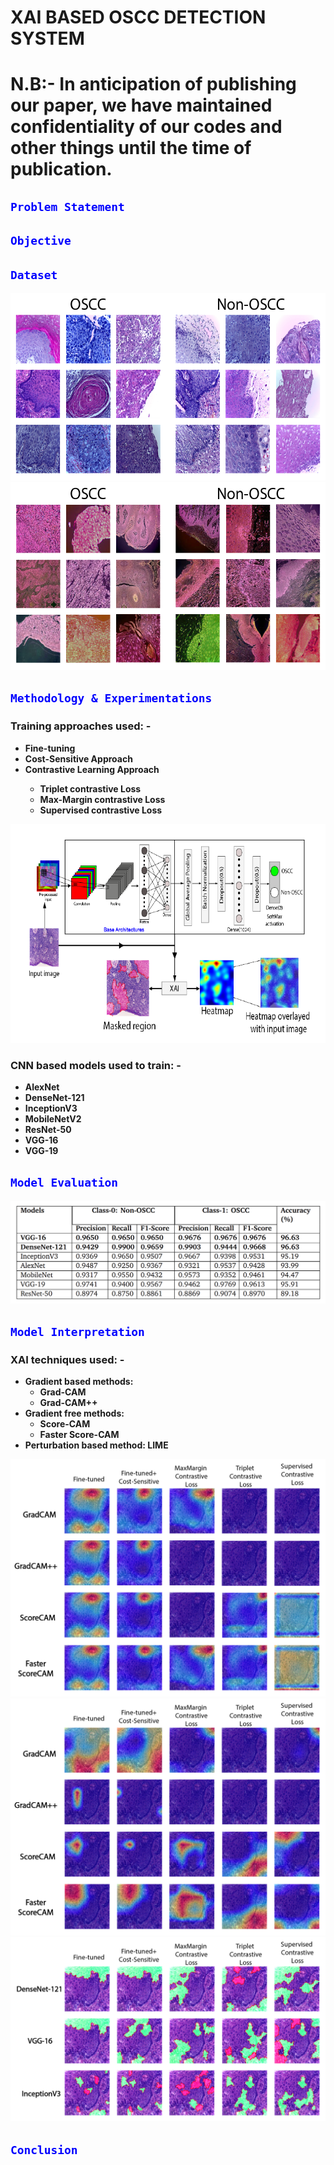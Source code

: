 # **XAI BASED OSCC DETECTION SYSTEM**


<h1>N.B:- In anticipation of publishing our paper, we have maintained confidentiality of our codes and other things until the time of publication.</h1>

<h2><code style="color:blue">Problem Statement</code></h2>

<h2><code style="color:blue">Objective</code></h2>

<h2><code style="color:blue">Dataset</code></h2>
<div align="center">
    <img height="300" width="600" src="readMeFileImages/dataset_2.png" >
</div>

<div align="center">
    <img height="300" width="600" src="readMeFileImages/aug_data_2.png" >
</div>

<h2><code style="color:blue">Methodology & Experimentations</code></h2>
<h3>Training approaches used: -</h3>
<ul>
            <li><strong>Fine-tuning</strong></li>
            <li><strong>Cost-Sensitive Approach</strong></li>
            <li><strong>Contrastive Learning Approach</strong></li>
            <ul>
                <li><strong>Triplet contrastive Loss</strong></li>
                <li><strong>Max-Margin contrastive Loss</strong></li>
                <li><strong>Supervised contrastive Loss</strong></li>
            </ul>
</ul>
<div align="center">
    <img height="350" width="600" src="readMeFileImages/ft_2.png" >
</div>

<h3>CNN based models used to train: -</h3>
<ul>
            <li><strong>AlexNet</strong></li>
            <li><strong>DenseNet-121</strong></li>
            <li><strong>InceptionV3</strong></li>
            <li><strong>MobileNetV2</strong></li>
            <li><strong>ResNet-50</strong></li>
            <li><strong>VGG-16</strong></li>
            <li><strong>VGG-19</strong></li>
</ul>

<h2><code style="color:blue">Model Evaluation</code></h2>

<div align="center">
    <img src="readMeFileImages/result.png" >
</div>


<h2><code style="color:blue">Model Interpretation</code></h2>

<h3>XAI techniques used: -</h3>
<ul>
    <li>
        <strong>Gradient based methods:</strong>
        <ul>
            <li><strong>Grad-CAM</strong></li>
            <li><strong>Grad-CAM++</strong></li>
        </ul>
    </li>
    <li>
        <strong>Gradient free methods:</strong>
        <ul>
            <li><strong>Score-CAM</strong></li>
            <li><strong>Faster Score-CAM</strong></li>
        </ul>
    </li>
        <li>
        <strong>Perturbation based method: LIME</strong>
    </li>
</ul>

<div align="center">
    <img src="readMeFileImages/vgg16.png" >
</div>

<div align="center">
    <img src="readMeFileImages/inceptionv3.png">
</div>

<div align="center">
    <img src="readMeFileImages/CC_O_LIME_2.png">
</div>

<h2><code style="color:blue">Conclusion</code></h2>





